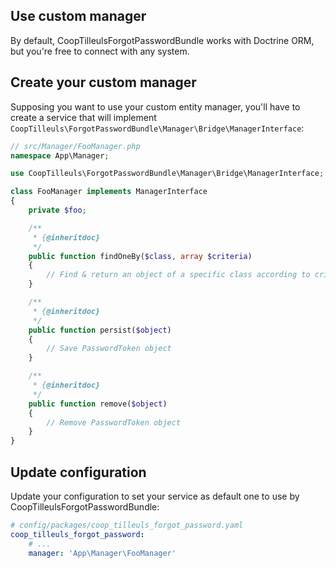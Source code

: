 Use custom manager
------------------

By default, CoopTilleulsForgotPasswordBundle works with Doctrine ORM, but you're free to connect with any system.

## Create your custom manager

Supposing you want to use your custom entity manager, you'll have to create a service that will implement
`CoopTilleuls\ForgotPasswordBundle\Manager\Bridge\ManagerInterface`:

```php
// src/Manager/FooManager.php
namespace App\Manager;

use CoopTilleuls\ForgotPasswordBundle\Manager\Bridge\ManagerInterface;

class FooManager implements ManagerInterface
{
    private $foo;

    /**
     * {@inheritdoc}
     */
    public function findOneBy($class, array $criteria)
    {
        // Find & return an object of a specific class according to criteria
    }

    /**
     * {@inheritdoc}
     */
    public function persist($object)
    {
        // Save PasswordToken object
    }

    /**
     * {@inheritdoc}
     */
    public function remove($object)
    {
        // Remove PasswordToken object
    }
}
```

## Update configuration

Update your configuration to set your service as default one to use by CoopTilleulsForgotPasswordBundle:

```yml
# config/packages/coop_tilleuls_forgot_password.yaml
coop_tilleuls_forgot_password:
    # ...
    manager: 'App\Manager\FooManager'
```
